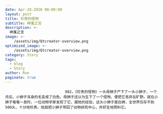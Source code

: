 ```yaml
---
date: Apr-28-2020 00:00:00
layout: post
title: 珍贵的怪物
subtitle: 神寓之言
description: >-
  神寓之言
image: >-
    /assets/img/Qtcreator-overview.png
optimized_image: >-
    /assets/img/Qtcreator-overview.png
category: Story
tags:
  - blog
  - Story
author: Ron
paginate: true
---
```


							　　982，《珍贵的怪物》一头母狮子产下了一头小狮子，一个月后，小狮子浑身的毛变成了白色，母狮子还以为生下了一个怪物，便把它丢弃在旷野。就在小狮子奄奄一息时，一位动物学家发现了它，据他的经验，这头小狮子是白狮，全世界仅存不到500头，十分地珍贵。他就把小狮子带回了动物研究中心，并好生地照料它。
							
							
						